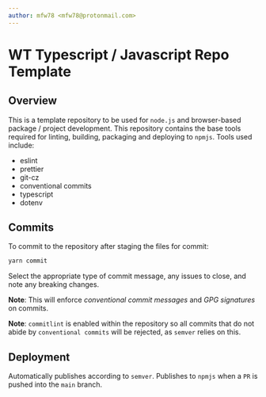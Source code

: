 ```yaml
---
author: mfw78 <mfw78@protonmail.com>
---
```


# WT Typescript / Javascript Repo Template

## Overview

This is a template repository to be used for `node.js` and browser-based package / project development. This repository contains the base tools required for linting, building, packaging and deploying to `npmjs`. Tools used include:

- eslint
- prettier
- git-cz
- conventional commits
- typescript
- dotenv

## Commits

To commit to the repository after staging the files for commit:

```bash
yarn commit
```

Select the appropriate type of commit message, any issues to close, and note any breaking changes.

**Note**: This will enforce _conventional commit messages_ and _GPG signatures_ on commits.

**Note**: `commitlint` is enabled within the repository so all commits that do not abide by `conventional commits` will be rejected, as `semver` relies on this.

## Deployment

Automatically publishes according to `semver`. Publishes to `npmjs` when a `PR` is pushed into the `main` branch.